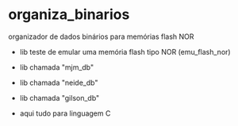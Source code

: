 # organiza_binarios
organizador de dados binários para memórias flash NOR
- lib teste de emular uma memória flash tipo NOR (emu_flash_nor)
- lib chamada "mjm_db"
- lib chamada "neide_db"
- lib chamada "gilson_db"

- aqui tudo para linguagem C
